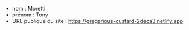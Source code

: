 - nom : Moretti
- prénom : Tony
- URL publique du site : https://gregarious-custard-2deca3.netlify.app
